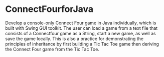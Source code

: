 # ConnectFourforJava

Develop a console-only Connect Four game in Java individually, which is built with Swing GUI toolkit. The user can load a game from a text file that consists of a Connectfour game as a String, start a new game, as well as save the game locally. This is also a practice for demonstrating the principles of inheritance by first building a Tic Tac Toe game then deriving the Connect Four game from the Tic Tac Toe.
